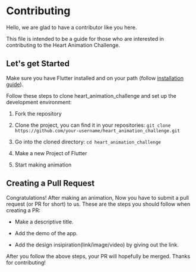 # Contributing
Hello, we are glad to have a contributor like you here.  

This file is intended to be a guide for those who are interested in contributing to the Heart Animation Challenge.

## Let's get Started

Make sure you have Flutter installed and on your path (follow [installation guide](https://docs.flutter.dev/get-started/install)).

Follow these steps to clone heart_animation_challenge and set up the development environment:

1. Fork the repository

2. Clone the project, you can find it in your repositories: `git clone https://github.com/your-username/heart_animation_challenge.git`

3. Go into the cloned directory: `cd heart_animation_challenge`

4. Make a new Project of Flutter

5. Start making animation


## Creating a Pull Request

Congratulations! After making an animation, Now you have to
submit a pull request (or PR for short) to us. These are the steps you should
follow when creating a PR:
 
- Make a descriptive title.

- Add the demo of the app.

- Add the design insipiration(link/image/video) by giving out the link.

After you follow the above steps, your PR will hopefully be merged. Thanks for
contributing!

